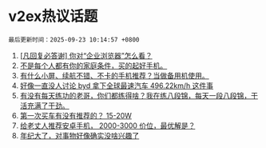 # v2ex热议话题

`最后更新时间：2025-09-23 10:14:57 +0800`

1. [[凡回复必答谢] 你对“企业浏览器”怎么看？](https://www.v2ex.com/t/1160988)
1. [不是每个人都有你的家庭条件，买的起好手机。](https://www.v2ex.com/t/1161124)
1. [有什么小屏、续航不错、不卡的手机推荐？当做备用机使用。](https://www.v2ex.com/t/1161004)
1. [好像一直没人讨论 byd 拿下全球最速汽车 496.22km/h 这件事](https://www.v2ex.com/t/1161096)
1. [有没有每天练功的老哥，你们都练得啥？我在练八段锦，每天一段八段锦，干活充满了干劲。](https://www.v2ex.com/t/1160971)
1. [第一次买车有没有推荐的？ 15-20W](https://www.v2ex.com/t/1161050)
1. [给老丈人推荐安卓手机， 2000-3000 价位，最优解是？](https://www.v2ex.com/t/1161137)
1. [年纪大了，对事物好像确实没啥兴趣了](https://www.v2ex.com/t/1161009)

